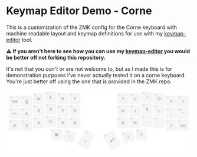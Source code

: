 # Keymap Editor Demo - Corne

This is a customization of the ZMK config for the Corne keyboard with machine
readable layout and keymap definitions for use with my [keymap-editor] tool.

**⚠️ If you aren't here to see how you can use my [keymap-editor] you would be
better off not forking this repository.**

It's not that you _can't_ or are not welcome to, but as I made this is for
demonstration purposes I've never actually tested it on a corne keyboard. You're
just better off using the one that is provided in the ZMK repo.

![Screenshot](screenshot.png)


[keymap-editor]:https://github.com/nickcoutsos/keymap-editor